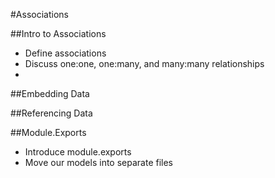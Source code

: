 #Associations

##Intro to Associations
* Define associations
* Discuss one:one, one:many, and many:many relationships
* 
##Embedding Data

##Referencing Data

##Module.Exports
* Introduce module.exports
* Move our models into separate files
